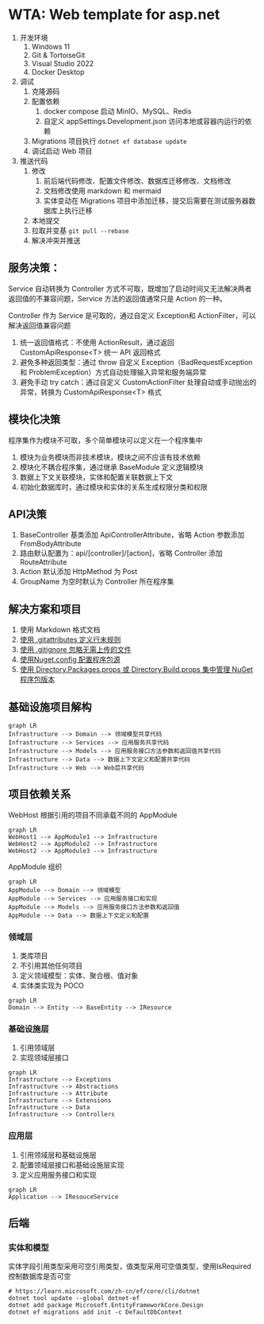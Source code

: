 # WTA: Web template for asp.net

1. 开发环境
    1. Windows 11
    1. Git & TortoiseGit 
    1. Visual Studio 2022
    1. Docker Desktop
1. 调试
    1. 克隆源码
    1. 配置依赖
        1. docker compose 启动 MinIO、MySQL、Redis
        1. 自定义 appSettings.Development.json 访问本地或容器内运行的依赖
    1. Migrations 项目执行 `dotnet ef database update`
    1. 调试启动 Web 项目
1. 推送代码
    1. 修改
        1. 前后端代码修改、配置文件修改、数据库迁移修改、文档修改
        1. 文档修改使用 markdown 和 mermaid
        1. 实体变动在 Migrations 项目中添加迁移，提交后需要在测试服务器数据库上执行迁移
    1. 本地提交
    1. 拉取并变基 `git pull --rebase`
    1. 解决冲突并推送

## 服务决策：

Service 自动转换为 Controller 方式不可取，既增加了启动时间又无法解决两者返回值的不兼容问题，Service 方法的返回值通常只是 Action 的一种。

Controller 作为 Service 是可取的，通过自定义 Exception和 ActionFilter，可以解决返回值兼容问题

1. 统一返回值格式：不使用 ActionResult，通过返回 CustomApiResponse\<T\> 统一 API 返回格式
1. 避免多种返回类型：通过 throw 自定义 Exception（BadRequestException 和 ProblemException）方式自动处理输入异常和服务端异常
1. 避免手动 try catch：通过自定义 CustomActionFilter 处理自动或手动抛出的异常，转换为 CustomApiResponse\<T\> 格式

## 模块化决策

程序集作为模块不可取，多个简单模块可以定义在一个程序集中

1. 模块为业务模块而非技术模块，模块之间不应该有技术依赖
1. 模块化不耦合程序集，通过继承 BaseModule 定义逻辑模块
1. 数据上下文关联模块，实体和配置关联数据上下文
1. 初始化数据库时，通过模块和实体的关系生成权限分类和权限

## API决策

1. BaseController 基类添加 ApiControllerAttribute，省略 Action 参数添加 FromBodyAttribute
1. 路由默认配置为：api/[controller]/[action]，省略 Controller 添加 RouteAttribute
1. Action 默认添加 HttpMethod 为 Post
1. GroupName 为空时默认为 Controller 所在程序集

## 解决方案和项目

1. 使用 Markdown 格式文档
1. [使用 .gitattributes 定义行末规则](https://docs.github.com/en/get-started/getting-started-with-git/configuring-git-to-handle-line-endings)
1. [使用 .gitignore 忽略无需上传的文件](https://docs.github.com/en/get-started/getting-started-with-git/ignoring-files)
1. [使用Nuget.config 配置程序包源](https://learn.microsoft.com/zh-cn/nuget/reference/nuget-config-file)
1. [使用 Directory.Packages.props 或 Directory.Build.props 集中管理 NuGet 程序包版本](https://learn.microsoft.com/zh-cn/nuget/consume-packages/central-package-management)

## 基础设施项目解构

```mermaid
graph LR
Infrastructure --> Domain --> 领域模型共享代码
Infrastructure --> Services --> 应用服务共享代码
Infrastructure --> Models --> 应用服务接口方法参数和返回值共享代码
Infrastructure --> Data --> 数据上下文定义和配置共享代码
Infrastructure --> Web --> Web层共享代码
```

## 项目依赖关系

WebHost 根据引用的项目不同承载不同的 AppModule

```mermaid
graph LR
WebHost1 --> AppModule1 --> Infrastructure
WebHost2 --> AppModule2 --> Infrastructure
WebHost2 --> AppModule3 --> Infrastructure
```

AppModule 组织

```mermaid
graph LR
AppModule --> Domain --> 领域模型
AppModule --> Services --> 应用服务接口和实现
AppModule --> Models --> 应用服务接口方法参数和返回值
AppModule --> Data --> 数据上下文定义和配置
```

### 领域层

1. 类库项目
1. 不引用其他任何项目
1. 定义领域模型：实体、聚合根、值对象
1. 实体类实现为 POCO

```mermaid
graph LR
Domain --> Entity --> BaseEntity --> IResource
```

### 基础设施层

1. 引用领域层
1. 实现领域层接口

```mermaid
graph LR
Infrastructure --> Exceptions
Infrastructure --> Abstractions
Infrastructure --> Attribute
Infrastructure --> Extensions
Infrastructure --> Data
Infrastructure --> Controllers
```

### 应用层

1. 引用领域层和基础设施层
1. 配置领域层接口和基础设施层实现
1. 定义应用服务接口和实现

```mermaid
graph LR
Application --> IResouceService
```


## 后端

### 实体和模型

实体字段引用类型采用可空引用类型，值类型采用可空值类型，使用IsRequired控制数据库是否可空

```sehll
# https://learn.microsoft.com/zh-cn/ef/core/cli/dotnet
dotnet tool update --global dotnet-ef
dotnet add package Microsoft.EntityFrameworkCore.Design
dotnet ef migrations add init -c DefaultDbContext
```

